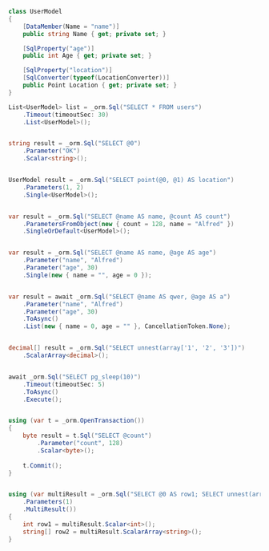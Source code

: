 ﻿```csharp
class UserModel
{
    [DataMember(Name = "name")]
    public string Name { get; private set; }

    [SqlProperty("age")]
    public int Age { get; private set; }

    [SqlProperty("location")]
    [SqlConverter(typeof(LocationConverter))]
    public Point Location { get; private set; }
}

List<UserModel> list = _orm.Sql("SELECT * FROM users")
    .Timeout(timeoutSec: 30)
    .List<UserModel>();


string result = _orm.Sql("SELECT @0")
    .Parameter("OK")
    .Scalar<string>();


UserModel result = _orm.Sql("SELECT point(@0, @1) AS location")
    .Parameters(1, 2)
    .Single<UserModel>();


var result = _orm.Sql("SELECT @name AS name, @count AS count")
    .ParametersFromObject(new { count = 128, name = "Alfred" })
    .SingleOrDefault<UserModel>();


var result = _orm.Sql("SELECT @name AS name, @age AS age")
    .Parameter("name", "Alfred")
    .Parameter("age", 30)
    .Single(new { name = "", age = 0 });


var result = await _orm.Sql("SELECT @name AS qwer, @age AS a")
    .Parameter("name", "Alfred")
    .Parameter("age", 30)
    .ToAsync()
    .List(new { name = 0, age = "" }, CancellationToken.None);


decimal[] result = _orm.Sql("SELECT unnest(array['1', '2', '3'])")
    .ScalarArray<decimal>();


await _orm.Sql("SELECT pg_sleep(10)")
    .Timeout(timeoutSec: 5)
    .ToAsync()
    .Execute();


using (var t = _orm.OpenTransaction())
{
    byte result = t.Sql("SELECT @count")
        .Parameter("count", 128)
        .Scalar<byte>();
        
    t.Commit();
}


using (var multiResult = _orm.Sql("SELECT @0 AS row1; SELECT unnest(array['1', '2'])")
    .Parameters(1)
    .MultiResult())
{
    int row1 = multiResult.Scalar<int>();
    string[] row2 = multiResult.ScalarArray<string>();
}
```